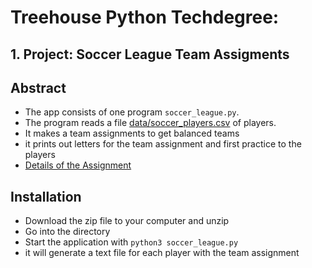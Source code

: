 # Treehouse Python Techdegree:
## 1. Project: Soccer League Team Assigments

## Abstract
- The app consists of one program `soccer_league.py`.
- The program reads a file [data/soccer_players.csv](data/soccer_players.csv) of players.
- It makes a team assignments to get balanced teams
- it prints out letters for the team assignment and first practice to the players
- [Details of the Assignment](docs/assigment.md)

## Installation
- Download the zip file to your computer and unzip
- Go into the directory
- Start the application with `python3 soccer_league.py`
- it will generate a text file for each player with the team assignment
